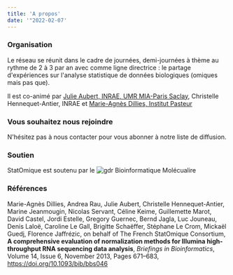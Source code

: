 ```yaml
---
title: 'A propos'
date: '"2022-02-07'
---
```


### Organisation

Le réseau se réunit dans le cadre de journées, demi-journées à thème au rythme de 2 à 3 par an avec comme ligne directrice : le partage d'expériences sur l'analyse statistique de données biologiques (omiques mais pas que).

Il est co-animé par [Julie Aubert, INRAE, UMR MIA-Paris Saclay](https://www6.inrae.fr/mia-paris/Equipes/Membres/Julie-Aubert), Christelle Hennequet-Antier, INRAE et [Marie-Agnès Dillies, Institut Pasteur](https://research.pasteur.fr/fr/member/marie-agnes-dillies/)

### Vous souhaitez nous rejoindre

N'hésitez pas à nous contacter pour vous abonner à notre liste de diffusion.

### Soutien

StatOmique est soutenu par le ![gdr Bioinformatique Molécualire](../media/logo_gdr_new.svg)


### Références

Marie-Agnès Dillies, Andrea Rau, Julie Aubert, Christelle Hennequet-Antier, Marine Jeanmougin, Nicolas Servant, Céline Keime, Guillemette Marot, David Castel, Jordi Estelle, Gregory Guernec, Bernd Jagla, Luc Jouneau, Denis Laloë, Caroline Le Gall, Brigitte Schaëffer, Stéphane Le Crom, Mickaël Guedj, Florence Jaffrézic, on behalf of The French StatOmique Consortium, **A comprehensive evaluation of normalization methods for Illumina high-throughput RNA sequencing data analysis**, *Briefings in Bioinformatics*, Volume 14, Issue 6, November 2013, Pages 671–683, https://doi.org/10.1093/bib/bbs046